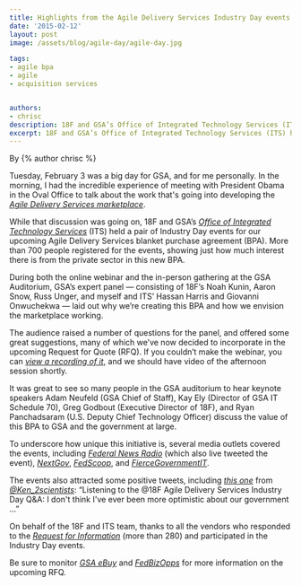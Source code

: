```yaml
---
title: Highlights from the Agile Delivery Services Industry Day events
date: '2015-02-12'
layout: post
image: /assets/blog/agile-day/agile-day.jpg

tags:
- agile bpa
- agile
- acquisition services


authors:
- chrisc
description: 18F and GSA’s Office of Integrated Technology Services (ITS) held a pair of events for our upcoming Agile Delivery Services blanket purchase agreement (BPA). Over 700 people registered for the events, showing just how much interest there is from the private sector in this new BPA.
excerpt: 18F and GSA’s Office of Integrated Technology Services (ITS) held a pair of events for our upcoming Agile Delivery Services blanket purchase agreement (BPA). Over 700 people registered for the events, showing just how much interest there is from the private sector in this new BPA.
---
```


By {% author chrisc %}

Tuesday, February 3 was a big day for GSA, and for me personally. In the
morning, I had the incredible experience of meeting with President Obama
in the Oval Office to talk about the work that's going into developing
the [*Agile Delivery Services
marketplace*](https://18f.gsa.gov/2015/01/08/creating-a-federal-marketplace-for-agile-delivery-services/).

While that discussion was going on, 18F and GSA’s [*Office of Integrated
Technology Services*](http://www.gsa.gov/portal/content/105150) (ITS)
held a pair of Industry Day events for our upcoming Agile Delivery
Services blanket purchase agreement (BPA). More than 700 people registered
for the events, showing just how much interest there is from the private
sector in this new BPA.

During both the online webinar and the in-person gathering at the GSA
Auditorium, GSA’s expert panel — consisting of 18F’s Noah Kunin, Aaron
Snow, Russ Unger, and myself and ITS’ Hassan Harris and Giovanni
Onwuchekwa — laid out why we’re creating this BPA and how we envision
the marketplace working.

The audience raised a number of questions for the panel, and offered
some great suggestions, many of which we’ve now decided to incorporate
in the upcoming Request for Quote (RFQ). If you couldn’t make the
webinar, you can [*view a recording of
it*](http://gsafas.adobeconnect.com/p9gcfd4n0rs/), and we should have
video of the afternoon session shortly.

It was great to see so many people in the GSA auditorium to hear keynote
speakers Adam Neufeld (GSA Chief of Staff), Kay Ely (Director of GSA IT
Schedule 70), Greg Godbout (Executive Director of 18F), and Ryan
Panchadsaram (U.S. Deputy Chief Technology Officer) discuss the value of
this BPA to GSA and the government at large.

To underscore how unique this initiative is, several media outlets
covered the events, including [*Federal News
Radio*](http://www.federalnewsradio.com/?nid=65&sid=3793757&pid=0&page=1)
(which also live tweeted the event),
[*NextGov*](http://www.nextgov.com/cio-briefing/2015/02/agile-gsa/104577/),
[*FedScoop*](http://fedscoop.com/18f-calling-for-industry-to-help-with-overwhelming-demand),
and
[*FierceGovernmentIT*](http://www.fiercegovernmentit.com/story/gsa-moves-quickly-agile-bpa-response-agency-demand/2015-02-09?utm_campaign=AddThis&utm_medium=AddThis&utm_source=twitter#.VNkm7VykWX4.twitter).

The events also attracted some positive tweets, including [*this
one*](https://twitter.com/Ken_2scientists/status/562630842158039040)
from [*@Ken\_2scientists*](https://twitter.com/Ken_2scientists):
“Listening to the @18F Agile Delivery Services Industry Day Q&A: I don't
think I've ever been more optimistic about our government ...”

On behalf of the 18F and ITS team, thanks to all the vendors who
responded to the [*Request for
Information*](https://www.fbo.gov/index?s=opportunity&mode=form&tab=core&id=e0807fc8a69115f0e352f6f0c135697a)
(more than 280) and participated in the Industry Day events.

Be sure to monitor [*GSA
eBuy*](https://www.google.com/url?q=https%3A%2F%2Fwww.ebuy.gsa.gov&sa=D&sntz=1&usg=AFQjCNEE7ilHypkT2pm2CtLetx_3X3bOGw)
and [*FedBizOpps*](https://www.fbo.gov/) for more information on the
upcoming RFQ.
